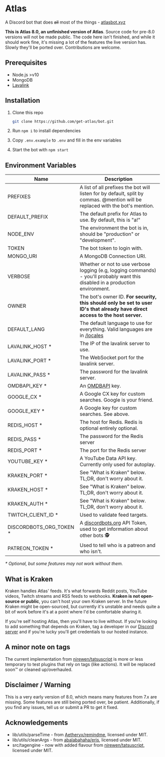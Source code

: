 # Atlas

A Discord bot that does ~~all~~ most of the things - [atlasbot.xyz](https://atlasbot.xyz)

**This is Atlas 8.0, an unfinished version of Atlas**. Source code for pre-8.0 versions will not be made public. The code here isn't finished, and while it should work fine, it's missing a lot of the features the live version has. Slowly they'll be ported over. Contributions are welcome.

## Prerequisites

- Node.js >v10
- MongoDB
- [Lavalink](https://github.com/Frederikam/Lavalink)

## Installation

1. Clone this repo

   ```bash
   git clone https://github.com/get-atlas/bot.git
   ```

2. Run `npm i` to install dependencies

3. Copy `.env.example` to `.env` and fill in the env variables

4. Start the bot with `npm start`

## Environment Variables

| Name                     | Description                                                                                                                     |
| ------------------------ | ------------------------------------------------------------------------------------------------------------------------------- |
| PREFIXES                 | A list of all prefixes the bot will listen for by default, split by commas. @mention will be replaced with the bot's mention.   |
| DEFAULT_PREFIX           | The default prefix for Atlas to use. By default, this is "a!"                                                                   |
| NODE_ENV                 | The environment the bot is in, should be "production" or "development".                                                         |
| TOKEN                    | The bot token to login with.                                                                                                    |
| MONGO_URI                | A MongoDB Connection URI.                                                                                                       |
| VERBOSE                  | Whether or not to use verbose logging (e.g, logging commands) - you'll probably want this disabled in a production environment. |
| OWNER                    | The bot's owner ID. **For security, this should only be set to user ID's that already have direct access to the host server.**  |
| DEFAULT_LANG             | The default language to use for everything. Valid languages are in [/locales](/locales)                                         |
| LAVALINK_HOST \*         | The IP of the lavalink server to use.                                                                                           |
| LAVALINK_PORT \*         | The WebSocket port for the lavalink server.                                                                                     |
| LAVALINK_PASS \*         | The password for the lavalink server.                                                                                           |
| OMDBAPI_KEY \*           | An [OMDBAPI](http://omdbapi.com/apikey.aspx) key.                                                                               |
| GOOGLE_CX \*             | A Google CX key for custom searches. Google is your friend.                                                                     |
| GOOGLE_KEY \*            | A Google key for custom searches. See above.                                                                                    |
| REDIS_HOST \*            | The host for Redis. Redis is optional entirely optional.                                                                        |
| REDIS_PASS \*            | The password for the Redis server                                                                                               |
| REDIS_PORT \*            | The port for the Redis server                                                                                                   |
| YOUTUBE_KEY \*           | A YouTube Data API key. Currently only used for autoplay.                                                                       |
| KRAKEN_PORT \*           | See "What is Kraken" below. TL;DR, don't worry about it.                                                                        |
| KRAKEN_HOST \*           | See "What is Kraken" below. TL;DR, don't worry about it.                                                                        |
| KRAKEN_AUTH \*           | See "What is Kraken" below. TL;DR, don't worry about it.                                                                        |
| TWITCH_CLIENT_ID \*      | Used to validate feed targets.                                                                                                  |
| DISCORDBOTS_ORG_TOKEN \* | A [discordbots.org](https://discordbots.org/) API Token, used to get information about other bots 🕵️                           |
| PATREON_TOKEN \*         | Used to tell who is a patreon and who isn't.                                                                                    |

_\* Optional, but some features may not work without them._

## What is Kraken

Kraken handles Atlas' feeds. It's what forwards Reddit posts, YouTube videos, Twitch streams and RSS feeds to webhooks. **Kraken is not open-source or public**, you can't host your own Kraken server. In the future Kraken might be open-sourced, but currently it's unstable and needs quite a bit of work before it's at a point where I'd be comfortable sharing it.

If you're self hosting Atlas, then you'll have to live without. If you're looking to add something that depends on Kraken, tag a developer in our [Discord server](https://atlasbot.xyz/support) and if you're lucky you'll get credentials to our hosted instance.

## A minor note on tags

The current implementation from [nirewen/tatsuscript](https://github.com/nirewen/tatsuscript) is more or less temporary to test plugins that rely on tags (like actions). It will be replaced soon:tm: or cleaned up/overhauled.

## Disclaimer / Warning

This is a very early version of 8.0, which means many features from 7.x are missing. Some features are still being ported over, be patient. Additionally, if you find any issues, tell us or submit a PR to get it fixed.

## Acknowledgements

- lib/utils/parseTime - from [Aetheryx/remindme](https://github.com/Aetheryx/remindme/blob/edb8d301c633379e7fa3d4141226143cc3358906/src/utils/parseTime.js), licensed under MIT.
- lib/utils/cleanArgs - from [abalabahaha/eris](https://github.com/abalabahaha/eris/blob/e6208fa8ab49d526df5276620ac21eb351da3954/lib/structures/Message.js#L147), licensed under MIT.
- src/tagengine - now with added flavour from [nirewen/tatsuscript](https://github.com/nirewen/tatsuscript), licensed under MIT.
